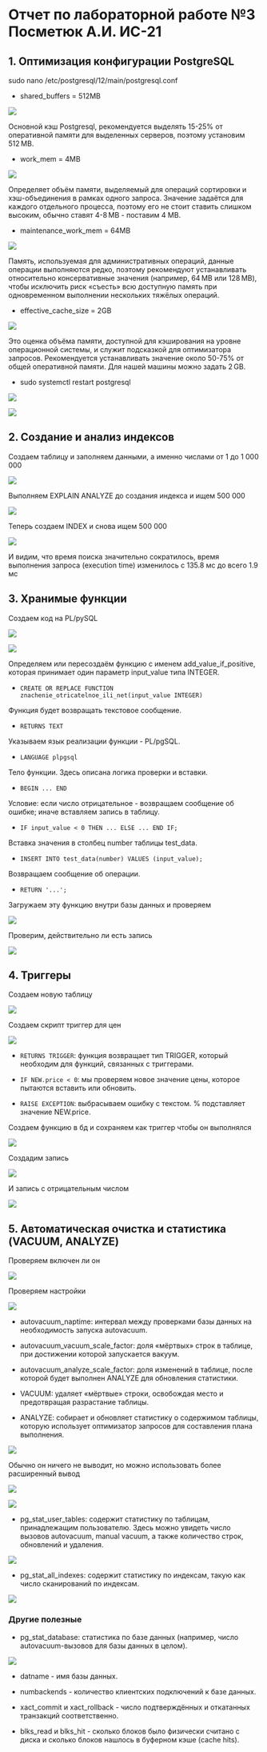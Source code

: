 # Отчет по лабораторной работе №3 Посметюк А.И. ИС-21

## **1.  Оптимизация конфигурации PostgreSQL**

sudo nano /etc/postgresql/12/main/postgresql.conf

- shared_buffers = 512MB

![](vertopal_036234df9d974265a20f3b802af504dc/media/image1.png)

Основной кэш Postgresql, рекомендуется выделять 15-25% от оперативной
памяти для выделенных серверов, поэтому установим 512 MB.

- work_mem = 4MB

![](vertopal_036234df9d974265a20f3b802af504dc/media/image2.png)

Определяет объём памяти, выделяемый для операций сортировки и
хэш-объединения в рамках одного запроса. Значение задаётся для каждого
отдельного процесса, поэтому его не стоит ставить слишком высоким,
обычно ставят 4-8 MB - поставим 4 MB.

- maintenance_work_mem = 64MB

![](vertopal_036234df9d974265a20f3b802af504dc/media/image3.png)

Память, используемая для административных операций, данные операции выполняются редко, поэтому рекомендуют устанавливать относительно консервативные значения (например, 64 MB или 128 MB), чтобы исключить риск «съесть» всю доступную память при одновременном выполнении нескольких тяжёлых операций.

- effective_cache_size = 2GB

![](vertopal_036234df9d974265a20f3b802af504dc/media/image4.png)

Это оценка объёма памяти, доступной для кэширования на уровне
операционной системы, и служит подсказкой для оптимизатора запросов.
Рекомендуется устанавливать значение около 50-75% от общей оперативной
памяти. Для нашей машины можно задать 2 GB.

- sudo systemctl restart postgresql

![](vertopal_036234df9d974265a20f3b802af504dc/media/image5.png)

![](vertopal_036234df9d974265a20f3b802af504dc/media/image6.png)

## **2.  Создание и анализ индексов**

Создаем таблицу и заполняем данными, а именно числами от 1 до 1 000 000

![](vertopal_036234df9d974265a20f3b802af504dc/media/image7.png)

Выполняем EXPLAIN ANALYZE до создания индекса и ищем 500 000

![](vertopal_036234df9d974265a20f3b802af504dc/media/image8.png)

Теперь создаем INDEX и снова ищем 500 000

![](vertopal_036234df9d974265a20f3b802af504dc/media/image9.png)

И видим, что время поиска значительно сократилось, время выполнения
запроса (execution time) изменилось с 135.8 мс до всего 1.9 мс

## **3.  Хранимые функции**

Создаем код на PL/pySQL

![](vertopal_036234df9d974265a20f3b802af504dc/media/image10.png)

![](vertopal_036234df9d974265a20f3b802af504dc/media/image11.png)

Определяем или пересоздаём функцию с именем add_value_if_positive,
которая принимает один параметр input_value типа INTEGER.

- `CREATE OR REPLACE FUNCTION znachenie_otricatelnoe_ili_net(input_value
INTEGER)`

Функция будет возвращать текстовое сообщение.

- `RETURNS TEXT`

Указываем язык реализации функции - PL/pgSQL.

- `LANGUAGE plpgsql`

Тело функции. Здесь описана логика проверки и вставки.

- `BEGIN ... END`

Условие: если число отрицательное - возвращаем сообщение об ошибке;
иначе вставляем запись в таблицу.

- `IF input_value < 0 THEN ... ELSE ... END IF;`

Вставка значения в столбец number таблицы test_data.

- `INSERT INTO test_data(number) VALUES (input_value);`

Возвращаем сообщение об операции.

- `RETURN '...';`



Загружаем эту функцию внутри базы данных и проверяем

![](vertopal_036234df9d974265a20f3b802af504dc/media/image12.png)

Проверим, действительно ли есть запись

![](vertopal_036234df9d974265a20f3b802af504dc/media/image13.png)

## **4.  Триггеры**

Создаем новую таблицу

![](vertopal_036234df9d974265a20f3b802af504dc/media/image14.png)

Создаем скрипт триггер для цен

![](vertopal_036234df9d974265a20f3b802af504dc/media/image15.png)

- `RETURNS TRIGGER`: функция возвращает тип TRIGGER, который необходим для
функций, связанных с триггерами.

- `IF NEW.price < 0`: мы проверяем новое значение цены, которое пытаются
вставить или обновить.

- `RAISE EXCEPTION`: выбрасываем ошибку с текстом. % подставляет значение
NEW.price.

Создаем функцию в бд и сохраняем как триггер чтобы он выполнялся

![](vertopal_036234df9d974265a20f3b802af504dc/media/image16.png)

Создадим запись

![](vertopal_036234df9d974265a20f3b802af504dc/media/image17.png)

И запись с отрицательным числом

![](vertopal_036234df9d974265a20f3b802af504dc/media/image18.png)

## **5.  Автоматическая очистка и статистика (VACUUM, ANALYZE)**

Проверяем включен ли он

![](vertopal_036234df9d974265a20f3b802af504dc/media/image19.png)

Проверяем настройки

![](vertopal_036234df9d974265a20f3b802af504dc/media/image20.png)

- autovacuum_naptime: интервал между проверками базы данных на
необходимость запуска autovacuum.

- autovacuum_vacuum_scale_factor: доля «мёртвых» строк в таблице, при
достижении которой запускается вакуум.

- autovacuum_analyze_scale_factor: доля изменений в таблице, после которой
будет выполнен ANALYZE для обновления статистики.

- VACUUM: удаляет «мёртвые» строки, освобождая место и предотвращая
разрастание таблицы.

- ANALYZE: cобирает и обновляет статистику о содержимом таблицы, которую
использует оптимизатор запросов для составления плана выполнения.

![](vertopal_036234df9d974265a20f3b802af504dc/media/image21.png)

Обычно он ничего не выводит, но можно использовать более расширенный
вывод

![](vertopal_036234df9d974265a20f3b802af504dc/media/image22.png)

![](vertopal_036234df9d974265a20f3b802af504dc/media/image23.png)

- pg_stat_user_tables: содержит статистику по таблицам, принадлежащим
пользователю. Здесь можно увидеть число вызовов autovacuum, manual
vacuum, а также количество строк, обновлений и удаления.

![](vertopal_036234df9d974265a20f3b802af504dc/media/image24.png)

- pg_stat_all_indexes: содержит статистику по индексам, такую как
число сканирований по индексам.

![](vertopal_036234df9d974265a20f3b802af504dc/media/image25.png)

### Другие полезные

- pg_stat_database: статистика по базе данных (например, число
autovacuum-вызовов для базы данных в целом).

![](vertopal_036234df9d974265a20f3b802af504dc/media/image26.png)

- datname - имя базы данных.

- numbackends - количество клиентских подключений к базе данных.

- xact_commit и xact_rollback - число подтверждённых и откатанных
транзакций соответственно.

- blks_read и blks_hit - сколько блоков было физически считано с диска и
сколько блоков нашлось в буферном кэше (cache hits).

